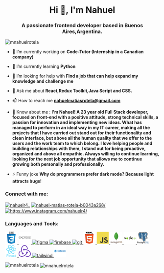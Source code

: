 <h1 align="center">Hi 👋, I'm Nahuel</h1>
<h3 align="center">A passionate frontend developer based in Buenos Aires,Argentina.</h3>

<p align="left"> <img src="https://komarev.com/ghpvc/?username=mnahuelrotela&label=Profile%20views&color=0eb1b4&style=flat" alt="mnahuelrotela" /> </p>

- 🔭 I’m currently working on **Code-Tutor (Internship in a Canadian company)**

- 🌱 I’m currently learning **Python**

- 🤝 I’m looking for help with **Find a job that can help expand my knowledge and challenge me**

- 💬 Ask me about **React,Redux Toolkit,Java Script and CSS.**

- 📫 How to reach me **nahuelmatiasrotela@gmail.com**

- 📄 Know about me : **I'm Nahuel! A 23 year old Full Stack developer, focused on front-end with a positive attitude, strong technical skills, a passion for innovation and implementing new ideas. What has managed to perform in an ideal way in my IT career, making all the projects that I have carried out stand out for their functionality and clean interface, but above all the human quality that we offer to the users and the work team to which belong. I love helping people and building relationships with them, I stand out for being proactive, organized and above all empathic. Always willing to continue learning, looking for the next job opportunity that allows me to continue growing both personally and professionally.**

- ⚡ Funny joke **Why do programmers prefer dark mode? Because light attracts bugs!**

<h3 align="left">Connect with me:</h3>
<p align="left">
<a href="https://twitter.com/nahuelr4_" target="blank"><img align="center" src="https://raw.githubusercontent.com/rahuldkjain/github-profile-readme-generator/master/src/images/icons/Social/twitter.svg" alt="nahuelr4_" height="30" width="40" /></a>
<a href="https://linkedin.com/in/nahuel-matias-rotela-b0043a268/" target="blank"><img align="center" src="https://raw.githubusercontent.com/rahuldkjain/github-profile-readme-generator/master/src/images/icons/Social/linked-in-alt.svg" alt="nahuel-matias-rotela-b0043a268/" height="30" width="40" /></a>
<a href="https://instagram.com/https://www.instagram.com/nahuelr4/" target="blank"><img align="center" src="https://raw.githubusercontent.com/rahuldkjain/github-profile-readme-generator/master/src/images/icons/Social/instagram.svg" alt="https://www.instagram.com/nahuelr4/" height="30" width="40" /></a>
</p>

<h3 align="left">Languages and Tools:</h3>
<p align="left"> <a href="https://www.w3schools.com/css/" target="_blank" rel="noreferrer"> <img src="https://raw.githubusercontent.com/devicons/devicon/master/icons/css3/css3-original-wordmark.svg" alt="css3" width="40" height="40"/> </a> <a href="https://expressjs.com" target="_blank" rel="noreferrer"> <img src="https://raw.githubusercontent.com/devicons/devicon/master/icons/express/express-original-wordmark.svg" alt="express" width="40" height="40"/> </a> <a href="https://www.figma.com/" target="_blank" rel="noreferrer"> <img src="https://www.vectorlogo.zone/logos/figma/figma-icon.svg" alt="figma" width="40" height="40"/> </a> <a href="https://firebase.google.com/" target="_blank" rel="noreferrer"> <img src="https://www.vectorlogo.zone/logos/firebase/firebase-icon.svg" alt="firebase" width="40" height="40"/> </a> <a href="https://git-scm.com/" target="_blank" rel="noreferrer"> <img src="https://www.vectorlogo.zone/logos/git-scm/git-scm-icon.svg" alt="git" width="40" height="40"/> </a> <a href="https://www.w3.org/html/" target="_blank" rel="noreferrer"> <img src="https://raw.githubusercontent.com/devicons/devicon/master/icons/html5/html5-original-wordmark.svg" alt="html5" width="40" height="40"/> </a> <a href="https://developer.mozilla.org/en-US/docs/Web/JavaScript" target="_blank" rel="noreferrer"> <img src="https://raw.githubusercontent.com/devicons/devicon/master/icons/javascript/javascript-original.svg" alt="javascript" width="40" height="40"/> </a> <a href="https://www.mongodb.com/" target="_blank" rel="noreferrer"> <img src="https://raw.githubusercontent.com/devicons/devicon/master/icons/mongodb/mongodb-original-wordmark.svg" alt="mongodb" width="40" height="40"/> </a> <a href="https://nodejs.org" target="_blank" rel="noreferrer"> <img src="https://raw.githubusercontent.com/devicons/devicon/master/icons/nodejs/nodejs-original-wordmark.svg" alt="nodejs" width="40" height="40"/> </a> <a href="https://www.postgresql.org" target="_blank" rel="noreferrer"> <img src="https://raw.githubusercontent.com/devicons/devicon/master/icons/postgresql/postgresql-original-wordmark.svg" alt="postgresql" width="40" height="40"/> </a> <a href="https://reactjs.org/" target="_blank" rel="noreferrer"> <img src="https://raw.githubusercontent.com/devicons/devicon/master/icons/react/react-original-wordmark.svg" alt="react" width="40" height="40"/> </a> <a href="https://redux.js.org" target="_blank" rel="noreferrer"> <img src="https://raw.githubusercontent.com/devicons/devicon/master/icons/redux/redux-original.svg" alt="redux" width="40" height="40"/> </a> <a href="https://tailwindcss.com/" target="_blank" rel="noreferrer"> <img src="https://www.vectorlogo.zone/logos/tailwindcss/tailwindcss-icon.svg" alt="tailwind" width="40" height="40"/> </a> <a href="https://webpack.js.org" target="_blank" rel="noreferrer"> <img src="https://raw.githubusercontent.com/devicons/devicon/d00d0969292a6569d45b06d3f350f463a0107b0d/icons/webpack/webpack-original-wordmark.svg" alt="webpack" width="40" height="40"/> </a> </p>

<p><img align="left" src="https://github-readme-stats.vercel.app/api/top-langs?username=mnahuelrotela&show_icons=true&theme=tokyonight&title_color=0eb1b4&text_color=0eb1b4&locale=en&layout=compact" alt="mnahuelrotela" /></p>

<p>&nbsp;<img align="center" src="https://github-readme-stats.vercel.app/api?username=mnahuelrotela&show_icons=true&theme=tokyonight&title_color=0eb1b4&text_color=0eb1b4&cache_seconds=1800&locale=en" alt="mnahuelrotela" /></p>
